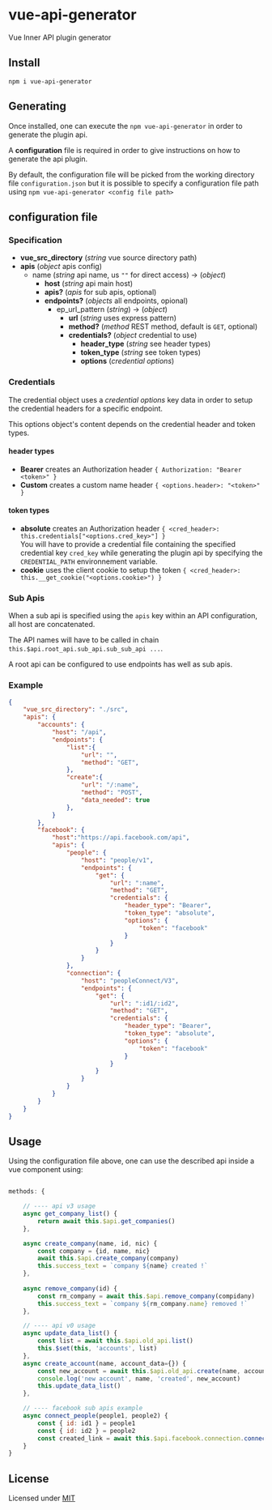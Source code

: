 # vue-api-generator
Vue Inner API plugin generator
 
## Install

`npm i vue-api-generator`
 
## Generating

Once installed, one can execute the `npm vue-api-generator` in order to generate the plugin api.

A **configuration** file is required in order to give instructions on how to generate the api plugin.

By default, the configuration file will be picked from the working directory file `configuration.json` but it is possible to specify a configuration file path using `npm vue-api-generator <config file path>`

## configuration file

### Specification

- **vue_src_directory** (*string* vue source directory path)
- **apis** (*object* apis config)
    - name (*string* api name, us `""` for direct access) → (*object*)
        - **host** (*string* api main host)
        - **apis?** (*apis* for sub apis, optional)
        - **endpoints?** (*objects* all endpoints, opional)
            - ep_url_pattern (*string*) → (*object*)
                - **url** (*string* uses express pattern)
                - **method?** (*method* REST method, default is `GET`, optional)
                - **credentials?** (*object* credential to use)
                    - **header_type** (*string* see header types)
                    - **token_type** (*string* see token types)
                    - **options** (*credential options*)

### Credentials

The credential object uses a *credential options* key data in order to setup the credential headers for a specific endpoint.

This options object's content depends on the credential header and token types.

#### header types

 - **Bearer** creates an Authorization header `{ Authorization: "Bearer <token>" }`
 - **Custom** creates a custom name header `{ <options.header>: "<token>" }`

#### token types

 - **absolute** creates an Authorization header `{ <cred_header>: this.credentials["<options.cred_key>"] }`\
 You will have to provide a credential file containing the specified credential key `cred_key` while generating the plugin api by specifying the `CREDENTIAL_PATH` environnement variable.
 - **cookie** uses the client cookie to setup the token `{ <cred_header>: this.__get_cookie("<options.cookie>") }`

### Sub Apis

When a sub api is specified using the `apis` key within an API configuration, all host are concatenated.

The API names will have to be called in chain `this.$api.root_api.sub_api.sub_sub_api ...`.

A root api can be configured to use endpoints has well as sub apis.

### Example

```json
{
    "vue_src_directory": "./src", 
    "apis": { 
        "accounts": { 
            "host": "/api",
            "endpoints": {
                "list":{
                    "url": "",
                    "method": "GET",
                },
                "create":{
                    "url": "/:name",
                    "method": "POST",
                    "data_needed": true
                },
            }
        },
        "facebook": {
            "host":"https://api.facebook.com/api",
            "apis": {
                "people": {
                    "host": "people/v1",
                    "endpoints": {
                        "get": {
                            "url": ":name",
                            "method": "GET",
                            "credentials": {
                                "header_type": "Bearer",
                                "token_type": "absolute",
                                "options": {
                                    "token": "facebook"
                                }
                            }
                        }
                    }
                },
                "connection": {
                    "host": "peopleConnect/V3",
                    "endpoints": {
                        "get": {
                            "url": ":id1/:id2",
                            "method": "GET",
                            "credentials": {
                                "header_type": "Bearer",
                                "token_type": "absolute",
                                "options": {
                                    "token": "facebook"
                                }
                            }
                        }
                    }
                }
            }
        }
    }
}
```
 
## Usage

Using the configuration file above, one can use the described api inside a vue component using:
```js

methods: {

    // ---- api v3 usage
    async get_company_list() {
        return await this.$api.get_companies()
    },

    async create_company(name, id, nic) {
        const company = {id, name, nic}
        await this.$api.create_company(company)
        this.success_text = `company ${name} created !`
    },
    
    async remove_company(id) {
        const rm_company = await this.$api.remove_company(compidany)
        this.success_text = `company ${rm_company.name} removed !`
    },

    // ---- api v0 usage
    async update_data_list() {
        const list = await this.$api.old_api.list()
        this.$set(this, 'accounts', list)
    },
    async create_account(name, account_data={}) {
        const new_account = await this.$api.old_api.create(name, account_data)
        console.log('new account', name, 'created', new_account)
        this.update_data_list()
    },

    // ---- facebook sub apis example
    async connect_people(people1, people2) {
        const { id: id1 } = people1
        const { id: id2 } = people2
        const created_link = await this.$api.facebook.connection.connect(id1, id2)
    }
}

```
 
## License

Licensed under [MIT](./LICENSE)